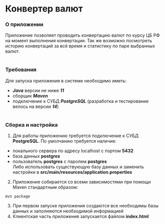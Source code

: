 # Конвертер валют

### О приложении
Приложение позволяет проводить конвертацию валют по курсу ЦБ РФ на момент выполнения конвертации.
Так же возможно посмотреть историю конвертаций за всё время и статистику по паре выбранных валют. <br/><br/>

### Требования
Для запуска приложения в системе необходимо иметь:
- ***Java*** версии не ниже ***11***
- сборщик ***Maven***
- подключение к СУБД ***PostgreSQL*** (разработка и тестирование велось на версии ***14***)<br/><br/>

### Сборка и настройка
1. Для работы приложению требуется подключение к СУБД **PostgreSQL**. По умолчанию требуется наличие:
- локального сервера по адресу localhost с портом **5432**
- база данных **postgres**
- пользователь **postgres** с паролем **postgres**<br/>
Либо использовать существующую базу данных и заменить настройки в **src/main/resources/application.properties**
2. Приложение собирается со всеми зависимостями при помощи Maven стандартным образом:
```
mvn package
```
3. При первом запуске приложения создаются все необходимы базы данных и заполняются необходимой информацией 
4. Клиентская часть приложения запускается файлом **index.html**